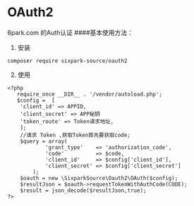 # OAuth2
6park.com 的Auth认证
####基本使用方法：
1. 安装

 ` composer require sixpark-source/oauth2 `

2. 使用


```
<?php
   require_once __DIR__ . '/vendor/autoload.php';
   $config =  [
    'client_id' => APPID,
    'client_secret' => APP秘钥
    'token_route' => Token请求地址,
    ]; 
    //请求 Token ,获取Token首先要获取code;
    $query = array(
            'grant_type'    => 'authorization_code',
            'code'          => $code,
            'client_id'     => $config['client_id'],
            'client_secret' => $config['client_secret']
        );
    $oauth = new \SixparkSource\Oauth2\OAuth($config);
    $resultJson = $oauth->requestTokenWithAuthCode(CODE);
    $result = json_decode($resultJson,true);
?>

```

